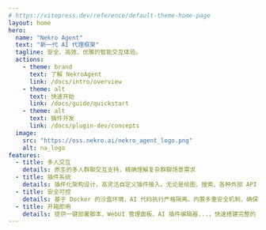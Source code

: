 ```yaml
---
# https://vitepress.dev/reference/default-theme-home-page
layout: home
hero:
  name: "Nekro Agent"
  text: "新一代 AI 代理框架"
  tagline: 安全、高效、优雅的智能交互体验。
  actions:
    - theme: brand
      text: 了解 NekroAgent
      link: /docs/intro/overview
    - theme: alt
      text: 快速开始
      link: /docs/guide/quickstart
    - theme: alt
      text: 插件开发
      link: /docs/plugin-dev/concepts
  image:
    src: "https://oss.nekro.ai/nekro_agent_logo.png"
    alt: na_logo
features:
  - title: 多人交互
    details: 原生的多人群聊交互支持，精确理解复杂群聊场景需求
  - title: 插件系统
    details: 插件化架构设计，高灵活自定义插件接入。无论是绘图、搜索、各种外部 API ... 轻松扩展
  - title: 安全可控
    details: 基于 Docker 的沙盒环境，AI 代码执行严格隔离。内置多重安全机制，确保系统安全稳定运行。
  - title: 开箱即用
    details: 提供一键部署脚本、WebUI 管理面板、AI 插件编辑器...，快速搭建完整的 AI 应用环境。
---
```


<Confetti />
